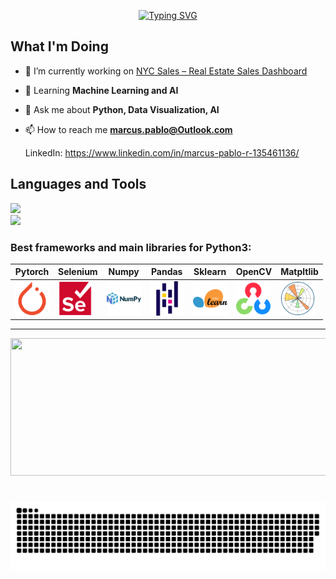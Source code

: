 
<p align="center">
<a href="https://git.io/typing-svg"><img src="https://readme-typing-svg.demolab.com?font=Fira+Code&size=25&pause=1000&center=true&random=false&width=435&lines=Hello+there%2C+I'm+Marcus;Software+Engineer;Data+Science++%26+IA+student" alt="Typing SVG" /></a>
</p>

## What I'm Doing

- 🔭 I’m currently working on [NYC Sales – Real Estate Sales Dashboard](https://github.com/MarcusRTM/NYC-Sales-Real-Estate-Sales-Dashboard)

- 🌱 Learning **Machine Learning and AI**

- 💬 Ask me about **Python, Data Visualization, AI**

- 📫 How to reach me **marcus.pablo@Outlook.com**

   LinkedIn: https://www.linkedin.com/in/marcus-pablo-r-135461136/

## Languages and Tools

<p align="left"><a href="https://github.com/MarcusRTM"><img src="https://skillicons.dev/icons?i=python,c,java,css,html,js"> </a> <br>
  <a href="https://github.com/MarcusRTM"><img src="https://skillicons.dev/icons?i=vscode,github,mongodb,docker,mysql,postgresql"> </a>
</p>

### Best frameworks and main libraries for Python3:

| Pytorch | Selenium | Numpy | Pandas | Sklearn | OpenCV | Matpltlib |
|----------|----------|----------|----------|----------|----------|----------|
|  <img src="https://github.com/devicons/devicon/blob/master/icons/pytorch/pytorch-original.svg" title="Pytorch"  alt="Pytorch" width="55" height="55"/>|  <img src="https://github.com/devicons/devicon/blob/master/icons/selenium/selenium-original.svg" title="Selenium"  alt="Selenium" width="55" height="55"/>|  <img src="https://github.com/devicons/devicon/blob/master/icons/numpy/numpy-original-wordmark.svg" title="Numpy" alt="Numpy" width="55" height="55"/>|  <img src="https://github.com/devicons/devicon/blob/master/icons/pandas/pandas-original.svg" title="Pandas" alt="Pandas" width="55" height="55"/>|  <img src="https://github.com/devicons/devicon/blob/master/icons/scikitlearn/scikitlearn-original.svg" title="sklearn" alt="sklearn" width="55" height="55"/>| <img src="https://github.com/devicons/devicon/blob/master/icons/opencv/opencv-original.svg" title="mpl" alt="mpl" width="55" height="55"/>| <img src="https://github.com/devicons/devicon/blob/master/icons/matplotlib/matplotlib-original.svg" title="plotly" alt="pltly" width="55" height="55"/> |


---




<p align="center">

  <img width="800" height="220" src="https://github-readme-stats.vercel.app/api/top-langs/?username=MarcusRTM&size_weight=0.0005&count_weight=0.3&layout=compact&theme=vision-friendly-dark&card_width=600">
</p>
 

#

<picture align="center">
  <source media="(prefers-color-scheme: dark)" srcset="https://raw.githubusercontent.com/MarcusRTM/MarcusRTM/output/github-contribution-grid-snake-dark.svg">
  <source media="(prefers-color-scheme: light)" srcset="https://raw.githubusercontent.com/MarcusRTM/MarcusRTM/output/github-contribution-grid-snake-dark.svg">
  <img align="center" alt="github contribution grid snake animation" src="https://raw.githubusercontent.com/MarcusRTM/MarcusRTM/output/github-contribution-grid-snake.svg">
</picture>
<!--
**MarcusRTM/MarcusRTM** is a ✨ _special_ ✨ repository because its `README.md` (this file) appears on your GitHub profile.

Here are some ideas to get you started:

- 🔭 I’m currently working on ...
- 🌱 I’m currently learning ...
- 👯 I’m looking to collaborate on ...
- 🤔 I’m looking for help with ...
- 💬 Ask me about ...
- 📫 How to reach me: ...
- 😄 Pronouns: ...
- ⚡ Fun fact: ...
-->
